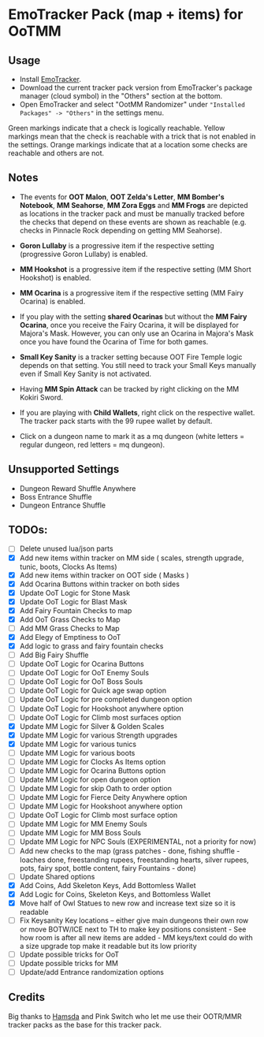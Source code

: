 # EmoTracker Pack (map + items) for OoTMM

## Usage

- Install [EmoTracker](https://emotracker.net/download/).
- Download the current tracker pack version from EmoTracker's package manager (cloud symbol) in the "Others" section at the bottom.
- Open EmoTracker and select "OotMM Randomizer" under `"Installed Packages" -> "Others"` in the settings menu.

Green markings indicate that a check is logically reachable. Yellow markings mean that the check is reachable with a trick that is not enabled in the settings. Orange markings indicate that at a location some checks are reachable and others are not.

## Notes

- The events for **OOT Malon**, **OOT Zelda's Letter**, **MM Bomber's Notebook**, **MM Seahorse**, **MM Zora Eggs** and **MM Frogs** are depicted as locations in the tracker pack and must be manually tracked before the checks that depend on these events are shown as reachable (e.g. checks in Pinnacle Rock depending on getting MM Seahorse).

- **Goron Lullaby** is a progressive item if the respective setting (progressive Goron Lullaby) is enabled.

- **MM Hookshot** is a progressive item if the respective setting (MM Short Hookshot) is enabled.

- **MM Ocarina** is a progressive item if the respective setting (MM Fairy Ocarina) is enabled.

- If you play with the setting **shared Ocarinas** but without the **MM Fairy Ocarina**, once you receive the Fairy Ocarina, it will be displayed for Majora's Mask. However, you can only use an Ocarina in Majora's Mask once you have found the Ocarina of Time for both games.

- **Small Key Sanity** is a tracker setting because OOT Fire Temple logic depends on that setting. You still need to track your Small Keys manually even if Small Key Sanity is not activated.

- Having **MM Spin Attack** can be tracked by right clicking on the MM Kokiri Sword.

- If you are playing with **Child Wallets**, right click on the respective wallet. The tracker pack starts with the 99 rupee wallet by default.

- Click on a dungeon name to mark it as a mq dungeon (white letters = regular dungeon, red letters = mq dungeon).

## Unsupported Settings

- Dungeon Reward Shuffle Anywhere
- Boss Entrance Shuffle
- Dungeon Entrance Shuffle

## TODOs:

- [ ] Delete unused lua/json parts
- [X] Add new items within tracker on MM side ( scales, strength upgrade, tunic, boots, Clocks As Items)
- [X] Add new items within tracker on OOT side ( Masks )
- [X] Add Ocarina Buttons within tracker on both sides
- [X] Update OoT Logic for Stone Mask 
- [X] Update OoT Logic for Blast Mask
- [X] Add Fairy Fountain Checks to map
- [X] Add OoT Grass Checks to Map
- [ ] Add MM Grass Checks to Map
- [X] Add Elegy of Emptiness to OoT
- [X] Add logic to grass and fairy fountain checks
- [ ] Add Big Fairy Shuffle
- [ ] Update OoT Logic for Ocarina Buttons
- [ ] Update OoT Logic for OoT Enemy Souls
- [ ] Update OoT Logic for OoT Boss Souls
- [ ] Update OoT Logic for Quick age swap option
- [ ] Update OoT Logic for pre completed dungeon option
- [ ] Update OoT Logic for Hookshoot anywhere option
- [ ] Update OoT Logic for Climb most surfaces option
- [X] Update MM Logic for Silver & Golden Scales
- [X] Update MM Logic for various Strength upgrades
- [X] Update MM Logic for various tunics
- [ ] Update MM Logic for various boots
- [ ] Update MM Logic for Clocks As Items option
- [ ] Update MM Logic for Ocarina Buttons option
- [ ] Update MM Logic for open dungeon option
- [ ] Update MM Logic for skip Oath to order option
- [ ] Update MM Logic for Fierce Deity Anywhere option
- [ ] Update MM Logic for Hookshoot anywhere option
- [ ] Update OoT Logic for Climb most surface option
- [ ] Update MM Logic for MM Enemy Souls
- [ ] Update MM Logic for MM Boss Souls
- [ ] Update MM Logic for NPC Souls (EXPERIMENTAL, not a priority for now)
- [ ] Add new checks to the map (grass patches - done, fishing shuffle - loaches done, freestanding rupees, freestanding hearts, silver rupees, pots, fairy spot, bottle content, fairy Fountains - done)
- [ ] Update Shared options
- [X] Add Coins, Add Skeleton Keys, Add Bottomless Wallet
- [X] Add Logic for Coins, Skeleton Keys, and Bottomless Wallet
- [X] Move half of Owl Statues to new row and increase text size so it is readable 
- [ ] Fix Keysanity Key locations – either give main dungeons their own row or move BOTW/ICE next to TH to make key positions consistent - See how room is after all new items are added - MM keys/text could do with        a size upgrade top make it readable but its low priority
- [ ] Update possible tricks for OoT
- [ ] Update possible tricks for MM
- [ ] Update/add Entrance randomization options

## Credits

Big thanks to [Hamsda](https://github.com/Hamsda/EmoTrackerPacks) and Pink Switch who let me use their OOTR/MMR tracker packs as the base for this tracker pack.
